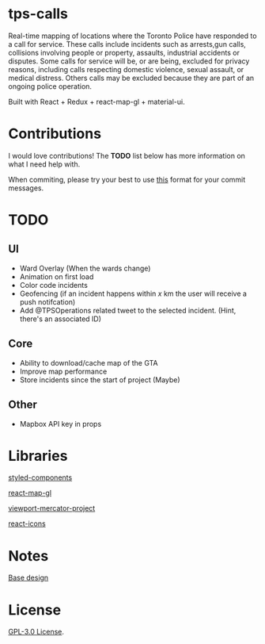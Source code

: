 # tps-calls

Real-time mapping of locations where the Toronto Police have responded to a call for service. These calls include incidents such as arrests,gun calls, collisions involving people or property, assaults, industrial accidents or disputes. Some calls for service will be, or are being, excluded for privacy reasons, including calls respecting domestic violence, sexual assault, or medical distress. Others calls may be excluded because they are part of an ongoing police operation.

Built with React + Redux + react-map-gl + material-ui.

# Contributions

I would love contributions! The **TODO** list below has more information on what I need help with.

When commiting, please try your best to use [this](http://karma-runner.github.io/2.0/dev/git-commit-msg.html) format for your commit messages.

# TODO

## UI

- Ward Overlay (When the wards change)
- Animation on first load
- Color code incidents
- Geofencing (if an incident happens within _x_ km the user will receive a push notifcation)
- Add @TPSOperations related tweet to the selected incident. (Hint, there's an associated ID)

## Core

- Ability to download/cache map of the GTA
- Improve map performance
- Store incidents since the start of project (Maybe)

## Other

- Mapbox API key in props

# Libraries

[styled-components](https://www.styled-components.com/)

[react-map-gl](https://uber.github.io/react-map-gl/#/Documentation/getting-started/get-started)

[viewport-mercator-project](http://uber-common.github.io/viewport-mercator-project/#/documentation/overview)

[react-icons](https://react-icons.netlify.com/#/icons/fi)

# Notes

[Base design](https://medium.muz.li/map-location-ui-inspiration-6eb9d6b5a99b)

# License

[GPL-3.0 License](https://www.gnu.org/licenses/gpl-3.0.en.html).
